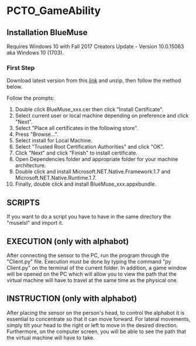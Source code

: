 # PCTO_GameAbility
## Installation BlueMuse
Requires Windows 10 with Fall 2017 Creators Update - Version 10.0.15063 aka Windows 10 (1703).

### First Step
Download latest version from this *<a href="https://github.com/kowalej/BlueMuse/releases">link</a>* and unzip, then follow the method below.

Follow the prompts: 

1. Double click BlueMuse_xxx.cer then click "Install Certificate".
2. Select current user or local machine depending on preference and click "Next".
3. Select "Place all certificates in the following store".
4. Press "Browse...".
5. Select install for Local Machine.
6. Select "Trusted Root Certification Authorities" and click "OK".
7. Click "Next" and click "Finish" to install certificate.
8. Open Dependencies folder and appropriate folder for your machine architecture.
9. Double click and install Microsoft.NET.Native.Framework.1.7 and Microsoft.NET.Native.Runtime.1.7.
10. Finally, double click and install BlueMuse_xxx.appxbundle.


## SCRIPTS
If you want to do a script you have to have in the same directory the "muselsl" and import it.

## EXECUTION (only with alphabot)
After connecting the sensor to the PC, run the program through the "Client.py" file. Execution must be done by typing the command "py Client.py" on the terminal of the current folder. In addition, a game window will be opened on the PC which will allow you to view the path that the virtual machine will have to travel at the same time as the physical one.

## INSTRUCTION (only with alphabot)
After placing the sensor on the person's head, to control the alphabot it is essential to concentrate so that it can move forward. For lateral movements, simply tilt your head to the right or left to move in the desired direction. Furthermore, on the computer screen, you will be able to see the path that the virtual machine will have to take.
